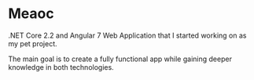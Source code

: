 # Meaoc
.NET Core 2.2 and Angular 7 Web Application that I started working on as my pet project.

The main goal is to create a fully functional app while gaining deeper knowledge in both technologies.
